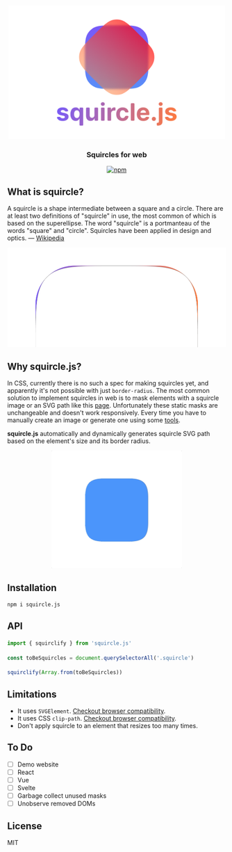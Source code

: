 <p align="center">
  <img src="./images/banner.png" width="500" />
</p>

<h3 align="center">Squircles for web</h3>

<p align="center">
  <a href="https://www.npmjs.com/package/squircle.js">
    <img alt="npm" src="https://img.shields.io/npm/v/squircle.js?color=FF7B3F">
  </a>
</p>

## What is squircle?

A squircle is a shape intermediate between a square and a circle. There are at least two definitions of "squircle" in use, the most common of which is based on the superellipse. The word "squircle" is a portmanteau of the words "square" and "circle". Squircles have been applied in design and optics. — [Wikipedia](https://en.wikipedia.org/wiki/Squircle)

<p align="center">
  <img src="./images/difference.png" width="600" />
</p>

## Why squircle.js?

In CSS, currently there is no such a spec for making squircles yet, and apparently it's not possible with just `border-radius`. The most common solution to implement squircles in web is to mask elements with a squircle image or an SVG path like this [page](https://apps.apple.com/kr/app/%EB%B0%B0%EB%8B%AC%EC%9D%98%EB%AF%BC%EC%A1%B1/id378084485). Unfortunately these static masks are unchangeable and doesn't work responsively. Every time you have to manually create an image or generate one using some [tools](https://squircley.app).

**squircle.js** automatically and dynamically generates squircle SVG path based on the element's size and its border radius.

<p align="center">
  <img src="./images/motion.gif" width="300" />
</p>

## Installation

```zsh
npm i squircle.js
```

## API

```ts
import { squirclify } from 'squircle.js'

const toBeSquircles = document.querySelectorAll('.squircle')

squirclify(Array.from(toBeSquircles))
```

## Limitations

- It uses `SVGElement`. [Checkout browser compatibility](https://caniuse.com/?search=svg).
- It uses CSS `clip-path`. [Checkout browser compatibility](https://caniuse.com/?search=clip-path).
- Don't apply squircle to an element that resizes too many times.

## To Do

- [ ] Demo website
- [ ] React
- [ ] Vue
- [ ] Svelte
- [ ] Garbage collect unused masks
- [ ] Unobserve removed DOMs

## License

MIT
